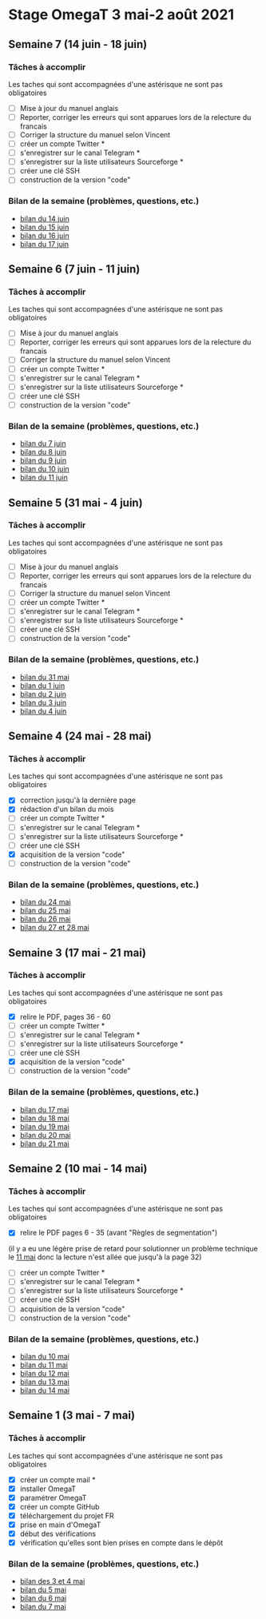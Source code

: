 # Stage OmegaT 3 mai-2 août 2021
## Semaine 7 (14 juin - 18 juin)
### Tâches à accomplir
Les taches qui sont accompagnées d'une astérisque ne sont pas obligatoires
- [ ] Mise à jour du manuel anglais
- [ ] Reporter, corriger les erreurs qui sont apparues lors de la relecture du francais
- [ ] Corriger la structure du manuel selon Vincent  
- [ ] créer un compte Twitter *
- [ ] s'enregistrer sur le canal Telegram *
- [ ] s'enregistrer sur la liste utilisateurs Sourceforge *
- [ ] créer une clé SSH
- [ ] construction de la version "code"
### Bilan de la semaine (problèmes, questions, etc.)
- [bilan du 14 juin](https://github.com/brandelune/omegat-internship/issues/38)
- [bilan du 15 juin](https://github.com/brandelune/omegat-internship/issues/39)
- [bilan du 16 juin](https://github.com/brandelune/omegat-internship/issues/40)
- [bilan du 17 juin](https://github.com/brandelune/omegat-internship/issues/41)
## Semaine 6 (7 juin - 11 juin)
### Tâches à accomplir
Les taches qui sont accompagnées d'une astérisque ne sont pas obligatoires
- [ ] Mise à jour du manuel anglais
- [ ] Reporter, corriger les erreurs qui sont apparues lors de la relecture du francais
- [ ] Corriger la structure du manuel selon Vincent  
- [ ] créer un compte Twitter *
- [ ] s'enregistrer sur le canal Telegram *
- [ ] s'enregistrer sur la liste utilisateurs Sourceforge *
- [ ] créer une clé SSH
- [ ] construction de la version "code"
### Bilan de la semaine (problèmes, questions, etc.)
- [bilan du 7 juin](https://github.com/brandelune/omegat-internship/issues/26)
- [bilan du 8 juin](https://github.com/brandelune/omegat-internship/issues/29)
- [bilan du 9 juin](https://github.com/brandelune/omegat-internship/issues/30)
- [bilan du 10 juin](https://github.com/brandelune/omegat-internship/issues/36)
- [bilan du 11 juin](https://github.com/brandelune/omegat-internship/issues/37)
## Semaine 5 (31 mai - 4 juin)
### Tâches à accomplir
Les taches qui sont accompagnées d'une astérisque ne sont pas obligatoires
- [ ] Mise à jour du manuel anglais
- [ ] Reporter, corriger les erreurs qui sont apparues lors de la relecture du francais
- [ ] Corriger la structure du manuel selon Vincent  
- [ ] créer un compte Twitter *
- [ ] s'enregistrer sur le canal Telegram *
- [ ] s'enregistrer sur la liste utilisateurs Sourceforge *
- [ ] créer une clé SSH
- [ ] construction de la version "code"
### Bilan de la semaine (problèmes, questions, etc.)
- [bilan du 31 mai](https://github.com/brandelune/omegat-internship/issues/21)
- [bilan du 1 juin](https://github.com/brandelune/omegat-internship/issues/22)
- [bilan du 2 juin](https://github.com/brandelune/omegat-internship/issues/23)
- [bilan du 3 juin](https://github.com/brandelune/omegat-internship/issues/24)
- [bilan du 4 juin](https://github.com/brandelune/omegat-internship/issues/25)
## Semaine 4 (24 mai - 28 mai)
### Tâches à accomplir
Les taches qui sont accompagnées d'une astérisque ne sont pas obligatoires
- [x] correction jusqu'à la dernière page 
- [x] rédaction d'un bilan du mois 
- [ ] créer un compte Twitter *
- [ ] s'enregistrer sur le canal Telegram *
- [ ] s'enregistrer sur la liste utilisateurs Sourceforge *
- [ ] créer une clé SSH
- [x] acquisition de la version "code"
- [ ] construction de la version "code"
### Bilan de la semaine (problèmes, questions, etc.)
- [bilan du 24 mai](https://github.com/brandelune/omegat-internship/issues/17)
- [bilan du 25 mai](https://github.com/brandelune/omegat-internship/issues/18)
- [bilan du 26 mai](https://github.com/brandelune/omegat-internship/issues/19)
- [bilan du 27 et 28 mai](https://github.com/brandelune/omegat-internship/issues/20)
## Semaine 3 (17 mai - 21 mai)
### Tâches à accomplir
Les taches qui sont accompagnées d'une astérisque ne sont pas obligatoires
- [x] relire le PDF, pages 36 - 60
- [ ] créer un compte Twitter *
- [ ] s'enregistrer sur le canal Telegram *
- [ ] s'enregistrer sur la liste utilisateurs Sourceforge *
- [ ] créer une clé SSH
- [x] acquisition de la version "code"
- [ ] construction de la version "code"
### Bilan de la semaine (problèmes, questions, etc.)
- [bilan du 17 mai](https://github.com/brandelune/omegat-internship/issues/12)
- [bilan du 18 mai](https://github.com/brandelune/omegat-internship/issues/13)
- [bilan du 19 mai](https://github.com/brandelune/omegat-internship/issues/14)
- [bilan du 20 mai](https://github.com/brandelune/omegat-internship/issues/15)
- [bilan du 21 mai](https://github.com/brandelune/omegat-internship/issues/16)
## Semaine 2 (10 mai - 14 mai)
### Tâches à accomplir
Les taches qui sont accompagnées d'une astérisque ne sont pas obligatoires
- [x] relire le PDF pages 6 - 35 (avant "Règles de segmentation")

(il y a eu une légère prise de retard pour solutionner un problème technique le [11 mai](https://github.com/brandelune/omegat-internship/issues/8#issuecomment-838652439) donc la lecture n'est allée que jusqu'à la page 32)
- [ ] créer un compte Twitter *
- [ ] s'enregistrer sur le canal Telegram *
- [ ] s'enregistrer sur la liste utilisateurs Sourceforge *
- [ ] créer une clé SSH
- [ ] acquisition de la version "code"
- [ ] construction de la version "code"
### Bilan de la semaine (problèmes, questions, etc.)
- [bilan du 10 mai](https://github.com/brandelune/omegat-internship/issues/7)
- [bilan du 11 mai](https://github.com/brandelune/omegat-internship/issues/8)
- [bilan du 12 mai](https://github.com/brandelune/omegat-internship/issues/9)
- [bilan du 13 mai](https://github.com/brandelune/omegat-internship/issues/10)
- [bilan du 14 mai](https://github.com/brandelune/omegat-internship/issues/11)
## Semaine 1 (3 mai - 7 mai)
### Tâches à accomplir
Les taches qui sont accompagnées d'une astérisque ne sont pas obligatoires
- [x] créer un compte mail *
- [x] installer OmegaT
- [x] paramétrer OmegaT
- [x] créer un compte GitHub
- [x] téléchargement du projet FR
- [x] prise en main d'OmegaT
- [x] début des vérifications
- [x] vérification qu'elles sont bien prises en compte dans le dépôt
### Bilan de la semaine (problèmes, questions, etc.)
- [bilan des 3 et 4 mai](https://github.com/brandelune/omegat-internship/issues/1)
- [bilan du 5 mai](https://github.com/brandelune/omegat-internship/issues/2)
- [bilan du 6 mai](https://github.com/brandelune/omegat-internship/issues/3)
- [bilan du 7 mai](https://github.com/brandelune/omegat-internship/issues/4)

